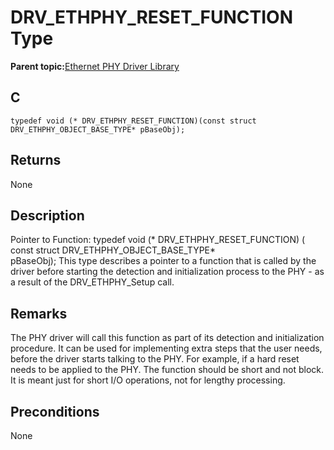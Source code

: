 # DRV\_ETHPHY\_RESET\_FUNCTION Type

**Parent topic:**[Ethernet PHY Driver Library](GUID-F4DF749A-0F8C-4482-8661-C005A0BE0CF4.md)

## C

```
typedef void (* DRV_ETHPHY_RESET_FUNCTION)(const struct DRV_ETHPHY_OBJECT_BASE_TYPE* pBaseObj); 
```

## Returns

None

## Description

Pointer to Function: typedef void \(\* DRV\_ETHPHY\_RESET\_FUNCTION\) \( const struct DRV\_ETHPHY\_OBJECT\_BASE\_TYPE\*<br />pBaseObj\); This type describes a pointer to a function that is called by the driver before starting the detection and initialization process to the PHY - as a result of the DRV\_ETHPHY\_Setup call.

## Remarks

The PHY driver will call this function as part of its detection and initialization procedure. It can be used for implementing extra steps that the user needs, before the driver starts talking to the PHY. For example, if a hard reset needs to be applied to the PHY. The function should be short and not block. It is meant just for short I/O operations, not for lengthy processing.

## Preconditions

None


